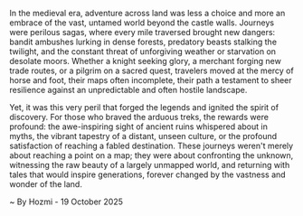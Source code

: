 
In the medieval era, adventure across land was less a choice and more an embrace of the vast, untamed world beyond the castle walls. Journeys were perilous sagas, where every mile traversed brought new dangers: bandit ambushes lurking in dense forests, predatory beasts stalking the twilight, and the constant threat of unforgiving weather or starvation on desolate moors. Whether a knight seeking glory, a merchant forging new trade routes, or a pilgrim on a sacred quest, travelers moved at the mercy of horse and foot, their maps often incomplete, their path a testament to sheer resilience against an unpredictable and often hostile landscape.

Yet, it was this very peril that forged the legends and ignited the spirit of discovery. For those who braved the arduous treks, the rewards were profound: the awe-inspiring sight of ancient ruins whispered about in myths, the vibrant tapestry of a distant, unseen culture, or the profound satisfaction of reaching a fabled destination. These journeys weren't merely about reaching a point on a map; they were about confronting the unknown, witnessing the raw beauty of a largely unmapped world, and returning with tales that would inspire generations, forever changed by the vastness and wonder of the land.

~ By Hozmi - 19 October 2025
